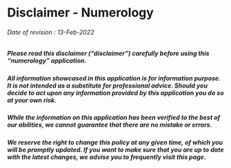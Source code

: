 # Disclaimer - Numerology
###### Date of revision : 13-Feb-2022


##### Please read this disclaimer (“disclaimer”) carefully before using this “numerology” application.

##### All information showcased in this application is for information purpose. It is not intended as a substitute for professional advice. Should you decide to act upon any information provided by this application you do so at your own risk.

##### While the information on this application has been verified to the best of our abilities, we cannot guarantee that there are no mistake or errors.

##### We reserve the right to change this policy at any given time, of which you will be promptly updated. If you want to make sure that you are up to date with the latest changes, we advise you to frequently visit this page.
